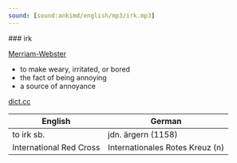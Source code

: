 ```yaml
---
sound: [sound:ankimd/english/mp3/irk.mp3]
---
```


\### irk

[Merriam-Webster](https://www.merriam-webster.com/dictionary/irk)

- to make weary, irritated, or bored
- the fact of being annoying
- a source of annoyance

[dict.cc](https://www.dict.cc/irk)

| English        | German       |
| -------------- | ------------ |
| to irk sb. | jdn. ärgern (1158) |
| International Red Cross <IRC> | Internationales Rotes Kreuz <IRK> (n) |
